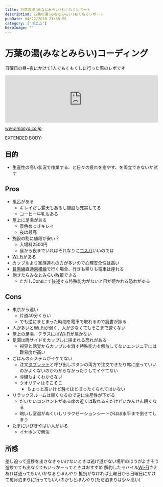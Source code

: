 ```yaml
---
title: 万葉の湯(みなとみらい)もくもくレポート
description: 万葉の湯(みなとみらい)もくもくレポート
pubDate: 04/22/2018 23:38:56
category: ['ポエム']
heroImage: ""
---
```

<h1>万葉の湯(みなとみらい)コーディング</h1>

<p>日曜日の昼~夜にかけて1人でもくもくしに行った際のレポです</p>

<p><iframe src="https://hatenablog-parts.com/embed?url=https%3A%2F%2Fwww.manyo.co.jp%2Fmm21%2F" title="横浜みなとみらい万葉倶楽部【公式サイト】 | 万葉倶楽部グループ" class="embed-card embed-webcard" scrolling="no" frameborder="0" style="display: block; width: 100%; height: 155px; max-width: 500px; margin: 10px 0px;"></iframe><cite class="hatena-citation"><a href="https://www.manyo.co.jp/mm21/">www.manyo.co.jp</a></cite></p>

EXTENDED BODY:

<h2>目的</h2>

<ul>
<li>生産性の高い状況で作業する、と日々の疲れを癒やす、を両立できないか試す</li>
</ul>


<h2>Pros</h2>

<ul>
<li>風呂がある

<ul>
<li>キレイだし露天もあるし施設も充実してる</li>
<li>コーヒー牛乳もある</li>
</ul>
</li>
<li>屋上に足湯がある

<ul>
<li>景色めっさキレイ</li>
<li>夜は最高</li>
</ul>
</li>
<li>施設の割に値段が安い？

<ul>
<li>入場料2500円</li>
<li>昼から夜までいればそれなりに<a class="keyword" href="http://d.hatena.ne.jp/keyword/%A5%B3%A5%B9%A5%D1">コスパ</a>いいのでは</li>
</ul>
</li>
<li><a class="keyword" href="http://d.hatena.ne.jp/keyword/Wi-Fi">Wi-Fi</a>がある</li>
<li>カップルより家族連れの方が多いので心理安全性は高い</li>
<li><a class="keyword" href="http://d.hatena.ne.jp/keyword/%CC%DC%B9%F5%C0%FE">目黒線</a>直通<a class="keyword" href="http://d.hatena.ne.jp/keyword/%C5%EC%B2%A3%C0%FE">東横線</a>で行く場合、行きも帰りも電車は座れる</li>
<li>飽きたらみなとみらい散策できる

<ul>
<li>ただしConsにて後述する特殊能力がないと目が焼かれる恐れがある</li>
</ul>
</li>
</ul>


<h2>Cons</h2>

<ul>
<li>東京から遠い

<ul>
<li>片道40分くらい</li>
<li>でも逆にまとまった時間を電車で取れるので読書が捗る</li>
</ul>
</li>
<li>人が多いと<a class="keyword" href="http://d.hatena.ne.jp/keyword/Wi-Fi">Wi-Fi</a>が弱く、人が少なくてもそこまで速くない</li>
<li>屋上の足湯、テラスには<a class="keyword" href="http://d.hatena.ne.jp/keyword/Wi-Fi">Wi-Fi</a>が届かない</li>
<li>足湯は両サイドをカップルに挟まれる恐れがある

<ul>
<li>視界と聴覚からカップルを消す特殊能力を解放してないエンジニアには難易度が高い</li>
</ul>
</li>
<li>ごはんのシステムがイケてない

<ul>
<li>注文<a class="keyword" href="http://d.hatena.ne.jp/keyword/%A5%BF%A5%D6%A5%EC%A5%C3%A5%C8">タブレット</a>と呼び出しボタンの両方で注文できたり席に座っていいのかよくないのかわからなかったりしてイケてない</li>
<li>導線もよくわからない</li>
<li>クオリティはそこそこ

<ul>
<li>ちょっと高いけど騒ぐほどぼったくられてはいない</li>
</ul>
</li>
</ul>
</li>
<li>リラックスルームは眠くなるので逆に生産性が下がる

<ul>
<li>だいたいコンセントがある席の近くは取れるんだけどいかんせん眠くなる</li>
<li>暗いし室温がぬくいしリラクゼーションシートがほぼ水平まで倒せてしまう</li>
</ul>
</li>
<li>たまにいびきやばい人がいる

<ul>
<li>イヤホンで解決</li>
</ul>
</li>
</ul>


<h2>所感</h2>

<p>差し迫って進捗を出さなきゃいけないときは逃げ道がない場所のほうがよさそう
進捗でても出なくてもいっかーってときはおすすめ
解約したモバイル<a class="keyword" href="http://d.hatena.ne.jp/keyword/Wi-Fi">Wi-Fi</a>さえあれば通ってもいいかなぁとぼんやり
抵抗がなければ土曜日から日曜日にかけて毎月泊まりに行ってもいいのかもとぼんやり(ただ泊まりは少々高い)</p>

